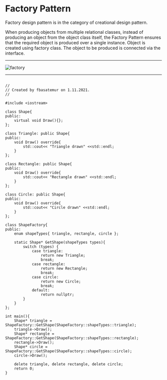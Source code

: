 # Factory Pattern

Factory design pattern is in the category of creational design pattern.

When producing objects from multiple relational classes, instead of producing an object from the object class itself, 
the Factory Pattern ensures that the required object is produced over a single instance.
Object is created using factory class. The object to be produced is connected via the interface.

---

![factory](https://github.com/fbasatemur/design_patterns/blob/main/cre_factory.png)

---

```

//
// Created by fbasatemur on 1.11.2021.
//

#include <iostream>

class Shape{
public:
    virtual void Draw(){};
};

class Triangle: public Shape{
public:
    void Draw() override{
        std::cout<< "Triangle drawn" <<std::endl;
    }
};

class Rectangle: public Shape{
public:
    void Draw() override{
        std::cout<< "Rectangle drawn" <<std::endl;
    }
};

class Circle: public Shape{
public:
    void Draw() override{
        std::cout<< "Circle drawn" <<std::endl;
    }
};

class ShapeFactory{
public:
    enum shapeTypes{ triangle, rectangle, circle };

    static Shape* GetShape(shapeTypes types){
        switch (types) {
            case triangle:
                return new Triangle;
                break;
            case rectangle:
                return new Rectangle;
                break;
            case circle:
                return new Circle;
                break;
            default:
                return nullptr;
        }
    }
};

int main(){
    Shape* triangle = ShapeFactory::GetShape(ShapeFactory::shapeTypes::triangle);
    triangle->Draw();
    Shape* rectangle = ShapeFactory::GetShape(ShapeFactory::shapeTypes::rectangle);
    rectangle->Draw();
    Shape* circle = ShapeFactory::GetShape(ShapeFactory::shapeTypes::circle);
    circle->Draw();

    delete triangle, delete rectangle, delete circle;
    return 0;
}

```